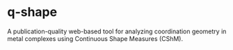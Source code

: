 # q-shape
A publication-quality web-based tool for analyzing coordination geometry in metal complexes using Continuous Shape Measures (CShM).
